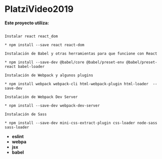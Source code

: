 # PlatziVideo2019

**Este proyecto utiliza:**

```

Instalar react react_dom

* npm install --save react react-dom

Instalación de Babel y otras herramientas para que funcione con React

* npm install --save-dev @babel/core @babel/preset-env @babel/preset-react babel-loader

Instalación de Webpack y algunos plugins

* npm install webpack webpack-cli html-webpack-plugin html-loader  --save-dev

Instalación de Webpack Dev Server

* npm install --save-dev webpack-dev-server

Instalación de Sass

* npm install --save-dev mini-css-extract-plugin css-loader node-sass sass-loader

```

* **eslint**
* **webpa**
* **jsx**
* **babel**
